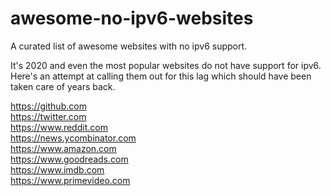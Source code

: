 # awesome-no-ipv6-websites
A curated list of awesome websites with no ipv6 support.  

It's 2020 and even the most popular websites do not have support for ipv6. Here's an attempt at calling them out for this lag which should have been taken care of years back.

https://github.com  
https://twitter.com  
https://www.reddit.com  
https://news.ycombinator.com  
https://www.amazon.com     
https://www.goodreads.com  
https://www.imdb.com  
https://www.primevideo.com  
